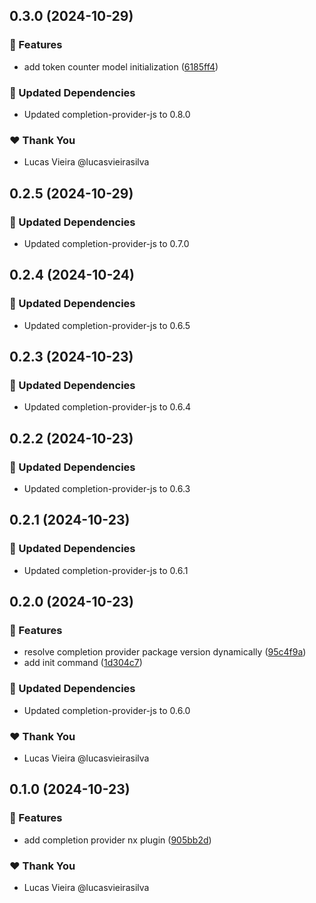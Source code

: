 ## 0.3.0 (2024-10-29)

### 🚀 Features

- add token counter model initialization ([6185ff4](https://github.com/vm-x-ai/vm-x-ai-sdk/commit/6185ff4))

### 🧱 Updated Dependencies

- Updated completion-provider-js to 0.8.0

### ❤️  Thank You

- Lucas Vieira @lucasvieirasilva

## 0.2.5 (2024-10-29)

### 🧱 Updated Dependencies

- Updated completion-provider-js to 0.7.0

## 0.2.4 (2024-10-24)

### 🧱 Updated Dependencies

- Updated completion-provider-js to 0.6.5

## 0.2.3 (2024-10-23)

### 🧱 Updated Dependencies

- Updated completion-provider-js to 0.6.4

## 0.2.2 (2024-10-23)

### 🧱 Updated Dependencies

- Updated completion-provider-js to 0.6.3

## 0.2.1 (2024-10-23)

### 🧱 Updated Dependencies

- Updated completion-provider-js to 0.6.1

## 0.2.0 (2024-10-23)

### 🚀 Features

- resolve completion provider package version dynamically ([95c4f9a](https://github.com/vm-x-ai/vm-x-ai-sdk/commit/95c4f9a))
- add init command ([1d304c7](https://github.com/vm-x-ai/vm-x-ai-sdk/commit/1d304c7))

### 🧱 Updated Dependencies

- Updated completion-provider-js to 0.6.0

### ❤️  Thank You

- Lucas Vieira @lucasvieirasilva

## 0.1.0 (2024-10-23)

### 🚀 Features

- add completion provider nx plugin ([905bb2d](https://github.com/vm-x-ai/vm-x-ai-sdk/commit/905bb2d))

### ❤️  Thank You

- Lucas Vieira @lucasvieirasilva